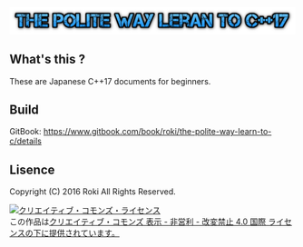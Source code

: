 ![](/assets/cooltext217357454332119.png)

## What's this ?
These are Japanese C++17 documents for beginners.

## Build
GitBook: https://www.gitbook.com/book/roki/the-polite-way-learn-to-c/details

## Lisence
Copyright (C) 2016 Roki All Rights Reserved.

<a rel="license" href="http://creativecommons.org/licenses/by-nc-nd/4.0/"><img alt="クリエイティブ・コモンズ・ライセンス" style="border-width:0" src="https://i.creativecommons.org/l/by-nc-nd/4.0/88x31.png" /></a><br />この作品は<a rel="license" href="http://creativecommons.org/licenses/by-nc-nd/4.0/">クリエイティブ・コモンズ 表示 - 非営利 - 改変禁止 4.0 国際 ライセンスの下に提供されています。</a>